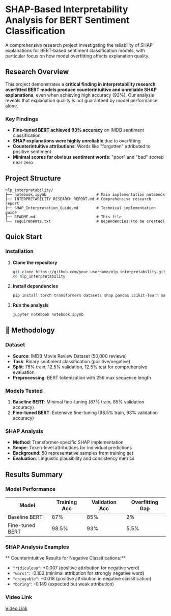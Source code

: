 # SHAP-Based Interpretability Analysis for BERT Sentiment Classification

A comprehensive research project investigating the reliability of SHAP explanations for BERT-based sentiment classification models, with particular focus on how model overfitting affects explanation quality.

##  Research Overview

This project demonstrates a **critical finding in interpretability research**: **overfitted BERT models produce counterintuitive and unreliable SHAP explanations**, even when achieving high accuracy (93%). Our analysis reveals that explanation quality is not guaranteed by model performance alone.

### Key Findings
-  **Fine-tuned BERT achieved 93% accuracy** on IMDB sentiment classification
-  **SHAP explanations were highly unreliable** due to overfitting
-  **Counterintuitive attributions**: Words like "forgotten" attributed to positive sentiment
-  **Minimal scores for obvious sentiment words**: "poor" and "bad" scored near zero

##  Project Structure

```
nlp_interpretability/
├── notebook.ipynb                      # Main implementation notebook
├── INTERPRETABILITY_RESEARCH_REPORT.md # Comprehensive research report
├── SHAP_Interpretation_Guide.md        # Technical implementation guide
├── README.md                           # This file
└── requirements.txt                    # Dependencies (to be created)
```

##  Quick Start


### Installation

1. **Clone the repository**
   ```bash
   git clone https://github.com/your-username/nlp_interpretability.git
   cd nlp_interpretability
   ```

2. **Install dependencies**
   ```bash
   pip install torch transformers datasets shap pandas scikit-learn matplotlib numpy tqdm
   ```

3. **Run the analysis**
   ```bash
   jupyter notebook notebook.ipynb
   ```

## 🔬 Methodology

### Dataset
- **Source**: IMDB Movie Review Dataset (50,000 reviews)
- **Task**: Binary sentiment classification (positive/negative)
- **Split**: 75% train, 12.5% validation, 12.5% test for comprehensive evaluation
- **Preprocessing**: BERT tokenization with 256 max sequence length

### Models Tested
1. **Baseline BERT**: Minimal fine-tuning (87% train, 85% validation accuracy)
2. **Fine-tuned BERT**: Extensive fine-tuning (98.5% train, 93% validation accuracy)

### SHAP Analysis
- **Method**: Transformer-specific SHAP implementation
- **Scope**: Token-level attributions for individual predictions
- **Background**: 50 representative samples from training set
- **Evaluation**: Linguistic plausibility and consistency metrics

##  Results Summary

### Model Performance
| Model | Training Acc | Validation Acc | Overfitting Gap |
|-------|-------------|----------------|-----------------|
| Baseline BERT | 87% | 85% | 2% |
| Fine-tuned BERT | 98.5% | 93% | 5.5% |

### SHAP Analysis Examples

** Counterintuitive Results for Negative Classifications:**
- `"ridiculous"`: +0.007 (positive attribution for negative word)
- `"worst"`: -0.102 (minimal attribution for strongly negative word)
- `"enjoyable"`: +0.018 (positive attribution in negative classification)
- `"boring"`: -0.149 (expected but weak attribution)


### Video Link
[Video Link](https://drive.google.com/file/d/1-_0000000000000000000000000000000000000000/view?usp=sharing)
